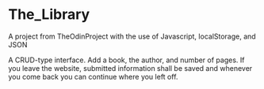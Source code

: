 # The_Library
A project from TheOdinProject with the use of Javascript, localStorage, and JSON

A CRUD-type interface. Add a book, the author, and number of pages. If you leave the website, submitted information shall be saved and whenever you come back you can continue where you left off.
